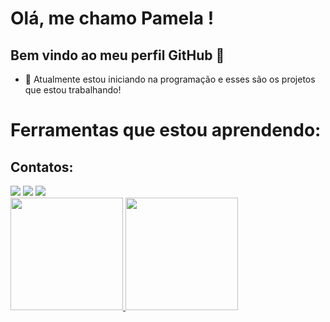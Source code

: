 
# Olá, me chamo Pamela ! 
## Bem vindo ao meu perfil GitHub 👋
- 🌱 Atualmente estou iniciando na programação e esses são os projetos que estou trabalhando!

 # Ferramentas que estou aprendendo:
 <link rel="stylesheet" type='text/css' href="https://cdn.jsdelivr.net/gh/devicons/devicon@latest/devicon.min.css" width="40" height="40" />
 <link rel="stylesheet" type='text/css' href="https://cdn.jsdelivr.net/gh/devicons/devicon@latest/devicon.min.css" width="40" height="40" />
 <link rel="stylesheet" type='text/css' href="https://cdn.jsdelivr.net/gh/devicons/devicon@latest/devicon.min.css" width="40" height="40" />

## Contatos:

<div>
<a href="https://instagram.com/paamelaamaro" target="_blank"><img loading="lazy" src="https://img.shields.io/badge/-Instagram-%23E4405F?style=for-the-badge&logo=instagram&logoColor=white" target="_blank"></a>
<a href = "paamelaamaro.silva@gmail.com"><img loading="lazy" src="https://img.shields.io/badge/Gmail-D14836?style=for-the-badge&logo=gmail&logoColor=white" target="_blank"></a>
<a href="https://www.linkedin.com/in/pamela-amaro-da-silva-1381092b5" target="_blank"><img loading="lazy" src="https://img.shields.io/badge/-LinkedIn-%230077B5?style=for-the-badge&logo=linkedin&logoColor=white" target="_blank"></a>   
</div>

<div>
<a href="https://github.com/paamelaamaro">
<img loading="lazy" height="180em" src="https://github-readme-stats.vercel.app/api/top-langs/paamelaamaro&layout=compact&langs_count=7&theme=dracula"/>
<img loading="lazy" height="180em" src="https://github-readme-stats.vercel.app/paamelaamaro&show_icons=true&theme=dracula&include_all_commits=true&count_private=true"/>
</div>
                    
          
